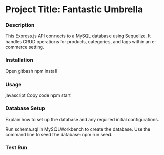 # Project Title: Fantastic Umbrella

### Description

This Express.js API connects to a MySQL database using Sequelize.
It handles CRUD operations for products, categories, and tags within an e-commerce setting.

### Installation

Open gitbash
npm install

### Usage


javascript
Copy code
npm start

### Database Setup
Explain how to set up the database and any required initial configurations.

Run schema.sql in MySQLWorkbench to create the database.
Use the command line to seed the database: npm run seed.


### Test Run


